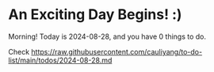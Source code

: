 # An Exciting Day Begins! :)

Morning! Today is 2024-08-28, and you have 0 things to do.

Check https://raw.githubusercontent.com/cauliyang/to-do-list/main/todos/2024-08-28.md